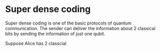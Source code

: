 # Super dense coding

Super dense coding is one of the basic protocols of quantum communication. The sender can deliver the information about 2 classical bits by sending the information of just one qubit.  

Suppose Alice has 2 classcial

